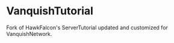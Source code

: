 VanquishTutorial
==============

Fork of HawkFalcon's ServerTutorial updated and customized for VanquishNetwork.
